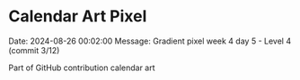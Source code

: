 # Calendar Art Pixel

Date: 2024-08-26 00:02:00
Message: Gradient pixel week 4 day 5 - Level 4 (commit 3/12)

Part of GitHub contribution calendar art
